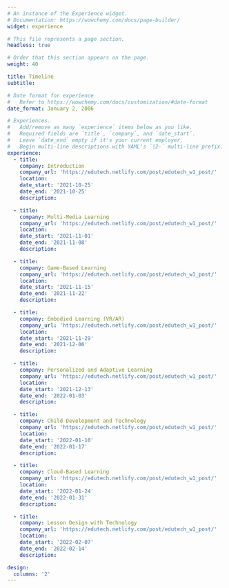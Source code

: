 ```yaml
---
# An instance of the Experience widget.
# Documentation: https://wowchemy.com/docs/page-builder/
widget: experience

# This file represents a page section.
headless: true

# Order that this section appears on the page.
weight: 40

title: Timeline
subtitle:

# Date format for experience
#   Refer to https://wowchemy.com/docs/customization/#date-format
date_format: January 2, 2006

# Experiences.
#   Add/remove as many `experience` items below as you like.
#   Required fields are `title`, `company`, and `date_start`.
#   Leave `date_end` empty if it's your current employer.
#   Begin multi-line descriptions with YAML's `|2-` multi-line prefix.
experience:
  - title:
    company: Introduction
    company_url: 'https://edutech.netlify.com/post/edutech_w1_post/'
    location: 
    date_start: '2021-10-25'
    date_end: '2021-10-25'
    description: 

  - title:
    company: Multi-Media Learning
    company_url: 'https://edutech.netlify.com/post/edutech_w1_post/'
    location: 
    date_start: '2021-11-01'
    date_end: '2021-11-08'
    description: 

  - title:
    company: Game-Based Learning
    company_url: 'https://edutech.netlify.com/post/edutech_w1_post/'
    location: 
    date_start: '2021-11-15'
    date_end: '2021-11-22'
    description: 

  - title:
    company: Embodied Learning (VR/AR)
    company_url: 'https://edutech.netlify.com/post/edutech_w1_post/'
    location: 
    date_start: '2021-11-29'
    date_end: '2021-12-06'
    description: 

  - title:
    company: Personalized and Adaptive Learning
    company_url: 'https://edutech.netlify.com/post/edutech_w1_post/'
    location: 
    date_start: '2021-12-13'
    date_end: '2022-01-03'
    description: 

  - title:
    company: Child Development and Technology
    company_url: 'https://edutech.netlify.com/post/edutech_w1_post/'
    location: 
    date_start: '2022-01-10'
    date_end: '2022-01-17'
    description: 

  - title:
    company: Cloud-Based Learning
    company_url: 'https://edutech.netlify.com/post/edutech_w1_post/'
    location: 
    date_start: '2022-01-24'
    date_end: '2022-01-31'
    description: 

  - title:
    company: Lesson Design with Technology 
    company_url: 'https://edutech.netlify.com/post/edutech_w1_post/'
    location: 
    date_start: '2022-02-07'
    date_end: '2022-02-14'
    description: 

design:
  columns: '2'
---
```

